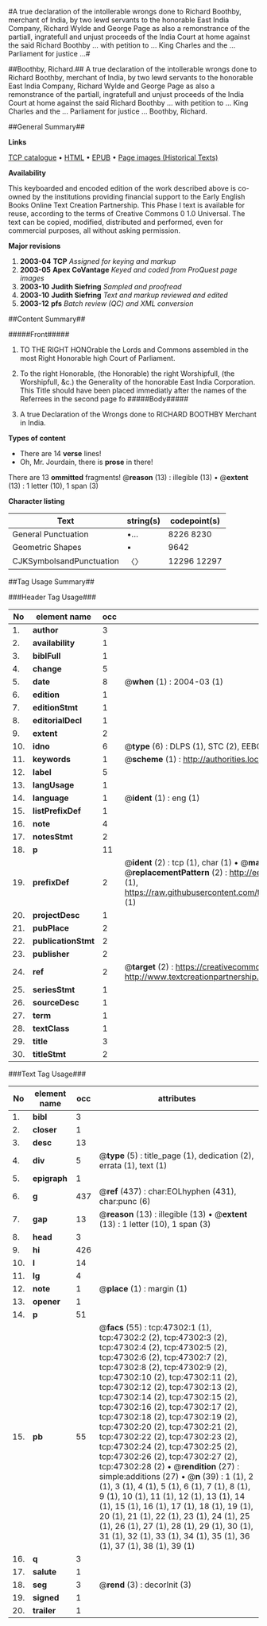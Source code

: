 #A true declaration of the intollerable wrongs done to Richard Boothby, merchant of India, by two lewd servants to the honorable East India Company, Richard Wylde and George Page as also a remonstrance of the partiall, ingratefull and unjust proceeds of the India Court at home against the said Richard Boothby ... with petition to ... King Charles and the ... Parliament for justice ...#

##Boothby, Richard.##
A true declaration of the intollerable wrongs done to Richard Boothby, merchant of India, by two lewd servants to the honorable East India Company, Richard Wylde and George Page as also a remonstrance of the partiall, ingratefull and unjust proceeds of the India Court at home against the said Richard Boothby ... with petition to ... King Charles and the ... Parliament for justice ...
Boothby, Richard.

##General Summary##

**Links**

[TCP catalogue](http://www.ota.ox.ac.uk/tcp/)  • 
[HTML](http://tei.it.ox.ac.uk/tcp/Texts-HTML/free/A28/A28810.html)  • 
[EPUB](http://tei.it.ox.ac.uk/tcp/Texts-EPUB/free/A28/A28810.epub) • 
[Page images (Historical Texts)](https://data.historicaltexts.jisc.ac.uk/view?pubId=eebo-11286897e&pageId=eebo-11286897e-47302-1)

**Availability**

This keyboarded and encoded edition of the
	       work described above is co-owned by the institutions
	       providing financial support to the Early English Books
	       Online Text Creation Partnership. This Phase I text is
	       available for reuse, according to the terms of Creative
	       Commons 0 1.0 Universal. The text can be copied,
	       modified, distributed and performed, even for
	       commercial purposes, all without asking permission.

**Major revisions**

1. __2003-04__ __TCP__ *Assigned for keying and markup*
1. __2003-05__ __Apex CoVantage__ *Keyed and coded from ProQuest page images*
1. __2003-10__ __Judith Siefring__ *Sampled and proofread*
1. __2003-10__ __Judith Siefring__ *Text and markup reviewed and edited*
1. __2003-12__ __pfs__ *Batch review (QC) and XML conversion*

##Content Summary##

#####Front#####

1. TO THE RIGHT HONOrable the Lords and Commons assembled in the most Right Honorable high Court of Parliament.

1. To the right Honorable, (the Honorable) the right Worshipfull, (the Worshipfull, &c.) the Generality of the honorable East India Corporation.
This Title should have been placed immediatly after the names of the Referrees in the second page fo
#####Body#####

1. A true Declaration of the Wrongs done to RICHARD BOOTHBY Merchant in India.

**Types of content**

  * There are 14 **verse** lines!
  * Oh, Mr. Jourdain, there is **prose** in there!

There are 13 **ommitted** fragments! 
 @__reason__ (13) : illegible (13)  •  @__extent__ (13) : 1 letter (10), 1 span (3)

**Character listing**


|Text|string(s)|codepoint(s)|
|---|---|---|
|General Punctuation|•…|8226 8230|
|Geometric Shapes|▪|9642|
|CJKSymbolsandPunctuation|〈〉|12296 12297|

##Tag Usage Summary##

###Header Tag Usage###

|No|element name|occ|attributes|
|---|---|---|---|
|1.|__author__|3||
|2.|__availability__|1||
|3.|__biblFull__|1||
|4.|__change__|5||
|5.|__date__|8| @__when__ (1) : 2004-03 (1)|
|6.|__edition__|1||
|7.|__editionStmt__|1||
|8.|__editorialDecl__|1||
|9.|__extent__|2||
|10.|__idno__|6| @__type__ (6) : DLPS (1), STC (2), EEBO-CITATION (1), OCLC (1), VID (1)|
|11.|__keywords__|1| @__scheme__ (1) : http://authorities.loc.gov/ (1)|
|12.|__label__|5||
|13.|__langUsage__|1||
|14.|__language__|1| @__ident__ (1) : eng (1)|
|15.|__listPrefixDef__|1||
|16.|__note__|4||
|17.|__notesStmt__|2||
|18.|__p__|11||
|19.|__prefixDef__|2| @__ident__ (2) : tcp (1), char (1)  •  @__matchPattern__ (2) : ([0-9\-]+):([0-9IVX]+) (1), (.+) (1)  •  @__replacementPattern__ (2) : http://eebo.chadwyck.com/downloadtiff?vid=$1&page=$2 (1), https://raw.githubusercontent.com/textcreationpartnership/Texts/master/tcpchars.xml#$1 (1)|
|20.|__projectDesc__|1||
|21.|__pubPlace__|2||
|22.|__publicationStmt__|2||
|23.|__publisher__|2||
|24.|__ref__|2| @__target__ (2) : https://creativecommons.org/publicdomain/zero/1.0/ (1), http://www.textcreationpartnership.org/docs/. (1)|
|25.|__seriesStmt__|1||
|26.|__sourceDesc__|1||
|27.|__term__|1||
|28.|__textClass__|1||
|29.|__title__|3||
|30.|__titleStmt__|2||


###Text Tag Usage###

|No|element name|occ|attributes|
|---|---|---|---|
|1.|__bibl__|3||
|2.|__closer__|1||
|3.|__desc__|13||
|4.|__div__|5| @__type__ (5) : title_page (1), dedication (2), errata (1), text (1)|
|5.|__epigraph__|1||
|6.|__g__|437| @__ref__ (437) : char:EOLhyphen (431), char:punc (6)|
|7.|__gap__|13| @__reason__ (13) : illegible (13)  •  @__extent__ (13) : 1 letter (10), 1 span (3)|
|8.|__head__|3||
|9.|__hi__|426||
|10.|__l__|14||
|11.|__lg__|4||
|12.|__note__|1| @__place__ (1) : margin (1)|
|13.|__opener__|1||
|14.|__p__|51||
|15.|__pb__|55| @__facs__ (55) : tcp:47302:1 (1), tcp:47302:2 (2), tcp:47302:3 (2), tcp:47302:4 (2), tcp:47302:5 (2), tcp:47302:6 (2), tcp:47302:7 (2), tcp:47302:8 (2), tcp:47302:9 (2), tcp:47302:10 (2), tcp:47302:11 (2), tcp:47302:12 (2), tcp:47302:13 (2), tcp:47302:14 (2), tcp:47302:15 (2), tcp:47302:16 (2), tcp:47302:17 (2), tcp:47302:18 (2), tcp:47302:19 (2), tcp:47302:20 (2), tcp:47302:21 (2), tcp:47302:22 (2), tcp:47302:23 (2), tcp:47302:24 (2), tcp:47302:25 (2), tcp:47302:26 (2), tcp:47302:27 (2), tcp:47302:28 (2)  •  @__rendition__ (27) : simple:additions (27)  •  @__n__ (39) : 1 (1), 2 (1), 3 (1), 4 (1), 5 (1), 6 (1), 7 (1), 8 (1), 9 (1), 10 (1), 11 (1), 12 (1), 13 (1), 14 (1), 15 (1), 16 (1), 17 (1), 18 (1), 19 (1), 20 (1), 21 (1), 22 (1), 23 (1), 24 (1), 25 (1), 26 (1), 27 (1), 28 (1), 29 (1), 30 (1), 31 (1), 32 (1), 33 (1), 34 (1), 35 (1), 36 (1), 37 (1), 38 (1), 39 (1)|
|16.|__q__|3||
|17.|__salute__|1||
|18.|__seg__|3| @__rend__ (3) : decorInit (3)|
|19.|__signed__|1||
|20.|__trailer__|1||
